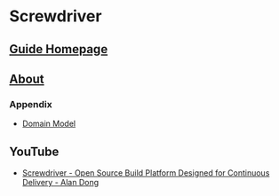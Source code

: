 # Screwdriver
## [Guide Homepage](https://docs.screwdriver.cd/)
## [About](https://docs.screwdriver.cd/about/)
### Appendix
* [Domain Model](https://docs.screwdriver.cd/about/appendix/domain)

## YouTube
* [Screwdriver - Open Source Build Platform Designed for Continuous Delivery - Alan Dong](https://www.youtube.com/watch?v=hX8rMA4M1NY)
